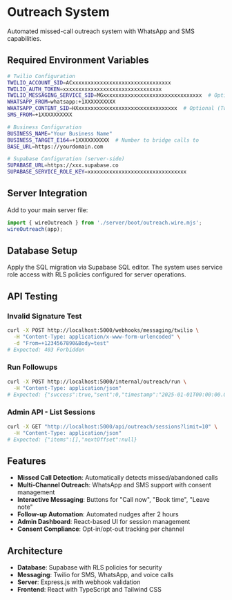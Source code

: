 # Outreach System

Automated missed-call outreach system with WhatsApp and SMS capabilities.

## Required Environment Variables

```bash
# Twilio Configuration
TWILIO_ACCOUNT_SID=ACxxxxxxxxxxxxxxxxxxxxxxxxxxxxxxxx
TWILIO_AUTH_TOKEN=xxxxxxxxxxxxxxxxxxxxxxxxxxxxxxxx
TWILIO_MESSAGING_SERVICE_SID=MGxxxxxxxxxxxxxxxxxxxxxxxxxxxxxxxx  # Optional
WHATSAPP_FROM=whatsapp:+1XXXXXXXXXX
WHATSAPP_CONTENT_SID=HXxxxxxxxxxxxxxxxxxxxxxxxxxxxxxxxx  # Optional (Twilio Content API)
SMS_FROM=+1XXXXXXXXXX

# Business Configuration
BUSINESS_NAME="Your Business Name"
BUSINESS_TARGET_E164=+1XXXXXXXXXX  # Number to bridge calls to
BASE_URL=https://yourdomain.com

# Supabase Configuration (server-side)
SUPABASE_URL=https://xxx.supabase.co
SUPABASE_SERVICE_ROLE_KEY=xxxxxxxxxxxxxxxxxxxxxxxxxxxxxxxx
```

## Server Integration

Add to your main server file:

```javascript
import { wireOutreach } from './server/boot/outreach.wire.mjs';
wireOutreach(app);
```

## Database Setup

Apply the SQL migration via Supabase SQL editor. The system uses service role access with RLS policies configured for server operations.

## API Testing

### Invalid Signature Test
```bash
curl -X POST http://localhost:5000/webhooks/messaging/twilio \
  -H "Content-Type: application/x-www-form-urlencoded" \
  -d "From=+1234567890&Body=test"
# Expected: 403 Forbidden
```

### Run Followups
```bash
curl -X POST http://localhost:5000/internal/outreach/run \
  -H "Content-Type: application/json"
# Expected: {"success":true,"sent":0,"timestamp":"2025-01-01T00:00:00.000Z"}
```

### Admin API - List Sessions
```bash
curl -X GET "http://localhost:5000/api/outreach/sessions?limit=10" \
  -H "Content-Type: application/json"
# Expected: {"items":[],"nextOffset":null}
```

## Features

- **Missed Call Detection**: Automatically detects missed/abandoned calls
- **Multi-Channel Outreach**: WhatsApp and SMS support with consent management
- **Interactive Messaging**: Buttons for "Call now", "Book time", "Leave note"
- **Follow-up Automation**: Automated nudges after 2 hours
- **Admin Dashboard**: React-based UI for session management
- **Consent Compliance**: Opt-in/opt-out tracking per channel

## Architecture

- **Database**: Supabase with RLS policies for security
- **Messaging**: Twilio for SMS, WhatsApp, and voice calls
- **Server**: Express.js with webhook validation
- **Frontend**: React with TypeScript and Tailwind CSS